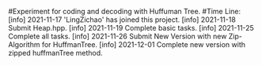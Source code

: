 #Experiment for coding and decoding with Huffuman Tree.
#Time Line:
[info] 2021-11-17 'LingZichao' has joined this project.
[info] 2021-11-18 Submit Heap.hpp.
[info] 2021-11-19 Complete basic tasks.
[info] 2021-11-25 Complete all tasks.
[info] 2021-11-26 Submit New Version with new Zip-Algorithm for HuffmanTree.
[info] 2021-12-01 Complete new version with zipped huffmanTree method.
